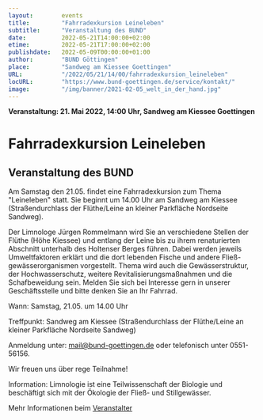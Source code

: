 ```yaml
---
layout:        events
title:         "Fahrradexkursion Leineleben"
subtitle:      "Veranstaltung des BUND"
date:          2022-05-21T14:00:00+02:00
etime:         2022-05-21T17:00:00+02:00
publishdate:   2022-05-09T00:00:00+01:00
author:        "BUND Göttingen"
place:         "Sandweg am Kiessee Goettingen"
URL:           "/2022/05/21/14/00/fahrradexkursion_leineleben"
locURL:        "https://www.bund-goettingen.de/service/kontakt/"
image:         "/img/banner/2021-02-05_welt_in_der_hand.jpg"
---
```


**Veranstaltung: 21. Mai 2022, 14:00 Uhr, Sandweg am Kiessee Goettingen**

Fahrradexkursion Leineleben
===========

Veranstaltung des BUND
-----------
Am Samstag den 21.05. findet eine Fahrradexkursion zum Thema "Leineleben" statt. Sie beginnt um 14.00 Uhr am Sandweg am Kiessee (Straßendurchlass der Flüthe/Leine an kleiner Parkfläche Nordseite Sandweg).

Der Limnologe Jürgen Rommelmann wird Sie an verschiedene Stellen der Flüthe (Höhe Kiessee) und entlang der Leine bis zu ihrem renaturierten Abschnitt unterhalb des Holtenser Berges führen. Dabei werden jeweils Umweltfaktoren erklärt und die dort lebenden Fische und andere Fließ-gewässerorganismen vorgestellt. Thema wird auch die Gewässerstruktur, der Hochwasserschutz, weitere Revitalisierungsmaßnahmen und die Schafbeweidung sein.
Melden Sie sich bei Interesse gern in unserer Geschäftsstelle und bitte denken Sie an Ihr Fahrrad.

Wann: Samstag, 21.05. um 14.00 Uhr

Treffpunkt: Sandweg am Kiessee (Straßendurchlass der Flüthe/Leine an kleiner Parkfläche Nordseite Sandweg)

Anmeldung unter: mail@bund-goettingen.de oder telefonisch unter 0551-56156.

Wir freuen uns über rege Teilnahme!

Information:
Limnologie ist eine Teilwissenschaft der Biologie und beschäftigt sich mit der Ökologie der Fließ- und Stillgewässer.


Mehr Informationen beim [Veranstalter](https://www.bund-goettingen.de/)
